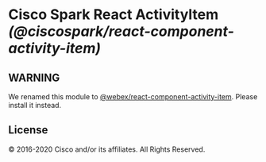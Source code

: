 # Cisco Spark React ActivityItem _(@ciscospark/react-component-activity-item)_

## WARNING

We renamed this module to [@webex/react-component-activity-item](https://www.npmjs.com/package/@webex/react-component-activity-item). Please install it instead.

## License

© 2016-2020 Cisco and/or its affiliates. All Rights Reserved.
